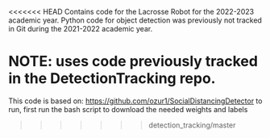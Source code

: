 <<<<<<< HEAD
Contains code for the Lacrosse Robot for the 2022-2023 academic year.
Python code for object detection was previously not tracked in Git during
the 2021-2022 academic year.

NOTE: uses code previously tracked in the DetectionTracking repo.
=======
This code is based on: https://github.com/ozur1/SocialDistancingDetector
to run, first run the bash script to download the needed weights and labels
>>>>>>> detection_tracking/master
